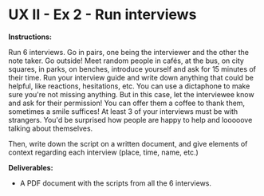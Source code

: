 # UX II - Ex 2 - Run interviews

**Instructions:** 

Run 6 interviews. Go in pairs, one being the interviewer and the other the note taker. 
Go outside! Meet random people in cafés, at the bus, on city squares, in parks, on benches, introduce yourself and ask for 15 minutes of their time. Run your interview guide and write down anything that could be helpful, like reactions, hesitations, etc. You can use a dictaphone to make sure you're not missing anything. But in this case, let the interviewee know and ask for their permission!
You can offer them a coffee to thank them, sometimes a smile suffices! 
At least 3 of your interviews must be with strangers. You'd be surprised how people are happy to help and looooove talking about themselves. 

Then, write down the script on a written document, and give elements of context regarding each interview (place, time, name, etc.)

**Deliverables:** 

- A PDF document with the scripts from all the 6 interviews.